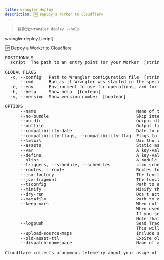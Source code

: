 ```yaml
---
title: wrangler deploy
description: 🆙 Deploy a Worker to Cloudflare
---
```


>翻訳元:`wrangler deploy --help`

wrangler deploy [script]

🆙 Deploy a Worker to Cloudflare


<pre>
POSITIONALS
  script  The path to an entry point for your Worker  [string]

GLOBAL FLAGS
  -c, --config   Path to Wrangler configuration file  [string]
      --cwd      Run as if Wrangler was started in the specified directory instead of the current working directory  [string]
  -e, --env      Environment to use for operations, and for selecting .env and .dev.vars files  [string]
  -h, --help     Show help  [boolean]
  -v, --version  Show version number  [boolean]

OPTIONS
      --name                                       Name of the Worker  [string]
      --no-bundle                                  Skip internal build steps and directly deploy Worker  [boolean] [default: false]
      --outdir                                     Output directory for the bundled Worker  [string]
      --outfile                                    Output file for the bundled worker  [string]
      --compatibility-date                         Date to use for compatibility checks  [string]
      --compatibility-flags, --compatibility-flag  Flags to use for compatibility checks  [array]
      --latest                                     Use the latest version of the Workers runtime  [boolean] [default: false]
      --assets                                     Static assets to be served. Replaces Workers Sites.  [string]
      --var                                        A key-value pair to be injected into the script as a variable  [array]
      --define                                     A key-value pair to be substituted in the script  [array]
      --alias                                      A module pair to be substituted in the script  [array]
      --triggers, --schedule, --schedules          cron schedules to attach  [array]
      --routes, --route                            Routes to upload  [array]
      --jsx-factory                                The function that is called for each JSX element  [string]
      --jsx-fragment                               The function that is called for each JSX fragment  [string]
      --tsconfig                                   Path to a custom tsconfig.json file  [string]
      --minify                                     Minify the Worker  [boolean]
      --dry-run                                    Don't actually deploy  [boolean]
      --metafile                                   Path to output build metadata from esbuild. If flag is used without a path, defaults to 'bundle-meta.json' inside the directory specified by --outdir.  [string]
      --keep-vars                                  When not used (or set to false), Wrangler will delete all vars before setting those found in the Wrangler configuration.
                                                   When used (and set to true), the environment variables are not deleted before the deployment.
                                                   If you set variables via the dashboard you probably want to use this flag.
                                                   Note that secrets are never deleted by deployments.  [boolean] [default: false]
      --logpush                                    Send Trace Events from this Worker to Workers Logpush.
                                                   This will not configure a corresponding Logpush job automatically.  [boolean]
      --upload-source-maps                         Include source maps when uploading this Worker.  [boolean]
      --old-asset-ttl                              Expire old assets in given seconds rather than immediate deletion.  [number]
      --dispatch-namespace                         Name of a dispatch namespace to deploy the Worker to (Workers for Platforms)  [string]

Cloudflare collects anonymous telemetry about your usage of Wrangler. Learn more at https://github.com/cloudflare/workers-sdk/tree/main/packages/wrangler/telemetry.md

</pre>
